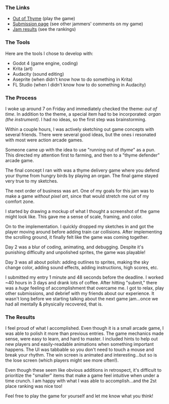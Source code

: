 ### The Links

- [Out of Thyme](https://supergobo.itch.io/out-of-thyme) (play the game)
- [Submission page](https://itch.io/jam/mini-jame-gam-20/rate/2205815) (see other jammers' comments on my game)
- [Jam results](https://itch.io/jam/mini-jame-gam-20/results) (see the rankings)

### The Tools

Here are the tools I chose to develop with:

- Godot 4 (game engine, coding)
- Krita (art)
- Audacity (sound editing)
- Aseprite (when didn't know how to do something in Krita)
- FL Studio (when I didn't know how to do something in Audacity)

### The Process

I woke up around 7 on Friday and immediately checked the theme: *out of time*. In addition to the theme, a special item had to be incorporated: *organ (the instrument)*. I had no ideas, so the first step was brainstorming.

Within a couple hours, I was actively sketching out game concepts with several friends. There were several good ideas, but the ones i resonated with most were action arcade games.

<image-row>
  <responsive-img source="/images/games/out-of-thyme/20230808092547.png" class="invert-when-light"></responsive-img>
</image-row>

Someone came up with the idea to use "running out of *thyme*" as a pun. This directed my attention first to farming, and then to a "thyme defender" arcade game.

<image-row>
  <responsive-img source="/images/games/out-of-thyme/Untitled-2023-07-07-1953.png" class="invert-when-light"></responsive-img>
</image-row>

The final concept I ran with was a thyme delivery game where you defend your thyme from hungry birds by playing an organ. The final game stayed very true to my sketches.

<image-row>
  <responsive-img source="/images/games/out-of-thyme/Untitled-2023-07-07-1953(2).png" class="invert-when-light"></responsive-img>
</image-row>

The next order of business was art. One of my goals for this jam was to make a game *without pixel art*, since that would stretch me out of my comfort zone.

I started by drawing a mockup of what I thought a screenshot of the game might look like. This gave me a sense of scale, framing, and color.

<image-row>
  <responsive-img source="/images/games/out-of-thyme/20230808230137.png"></responsive-img>
</image-row>

On to the implementation. I quickly dropped my sketches in and got the player moving around before adding train car collisions. After implementing the scrolling ground, it finally felt like the game was coming together.

<image-row>
  <responsive-img source="/images/games/out-of-thyme/20230807082250.png"></responsive-img>
</image-row>

Day 2 was a blur of coding, animating, and debugging. Despite it's punishing difficulty and unpolished sprites, the game was playable!

Day 3 was all about polish: adding outlines to sprites, making the sky change color, adding sound effects, adding instructions, high scores, etc.

I submitted my entry 1 minute and 48 seconds before the deadline. I worked ~40 hours in 3 days and drank lots of coffee. After hitting "submit," there was a *huge* feeling of accomplishment that overcame me. I got to relax, play other submissions, and debrief with my friends about our experience. It wasn't long before we starting talking about the next game jam...once we had all mentally & physically recovered, that is.

<image-row>
  <responsive-img source="/images/games/out-of-thyme/20230808225229.png"></responsive-img>
  <responsive-img source="/images/games/out-of-thyme/game-gif.gif"></responsive-img>
</image-row>

### The Results

I feel proud of what I accomplished. Even though it is a small arcade game, I was able to polish it more than previous entries. The game mechanics made sense, were easy to learn, and hard to master. I included hints to help out new players and easily-readable animations when something important happens. The UI was tabbable so you don't need to touch a mouse and break your rhythm. The win screen is animated and interesting...but so is the lose screen (which players might see more often!).

<image-row>
  <responsive-img source="/images/games/out-of-thyme/lose.gif"></responsive-img>
</image-row>

Even though these seem like obvious additions in retrospect, it's difficult to prioritize the "smaller" items that make a game feel intuitive when under a time crunch. I am happy with what I was able to accomplish...and the 2st place ranking was nice too!

Feel free to play the game for yourself and let me know what you think!